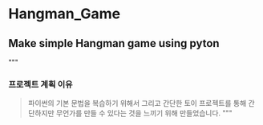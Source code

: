 # Hangman_Game
## Make simple Hangman game using pyton

"""
### 프로젝트 계획 이유
> 파이썬의 기본 문법을 복습하기 위해서 그리고 간단한 토이 프로젝트를 통해 간단하지만 무언가를 만들 수 있다는 것을 느끼기 위해 만들었습니다.
"""


